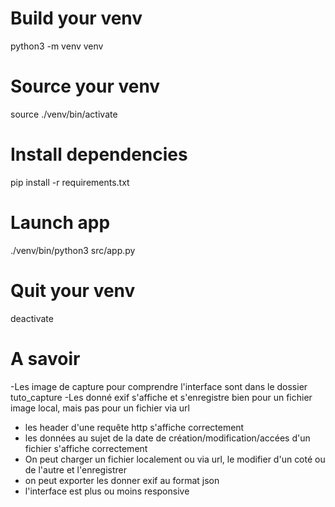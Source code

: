 # Build your venv
python3 -m venv venv 

# Source your venv
source ./venv/bin/activate

# Install dependencies
pip install -r requirements.txt

# Launch app
./venv/bin/python3 src/app.py 

# Quit your venv
deactivate

# A savoir

-Les image de capture pour comprendre l'interface sont dans le dossier tuto_capture
-Les donné exif s'affiche et s'enregistre bien pour un fichier image local, mais pas pour un fichier via url
- les header d'une requête http s'affiche correctement
- les données au sujet de la date de création/modification/accées d'un fichier s'affiche correctement
- On peut charger un fichier localement ou via url, le modifier d'un coté ou de l'autre et l'enregistrer
- on peut exporter les donner exif au format json
- l'interface est plus ou moins responsive